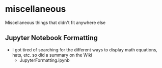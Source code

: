 # miscellaneous
Miscellaneous things that didn't fit anywhere else

## Jupyter Notebook Formatting
- I got tired of searching for the different ways to display math equations, hats, etc. so did a summary on the Wiki
   - JupyterFormatting.ipynb
